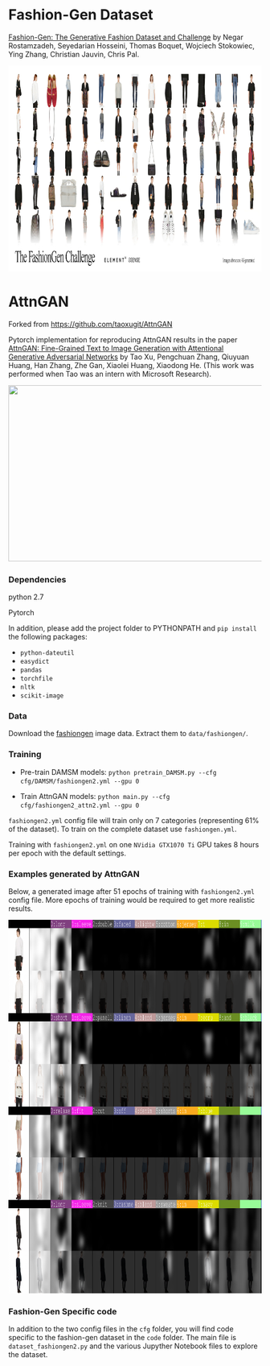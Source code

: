 # Fashion-Gen Dataset

[Fashion-Gen: The Generative Fashion Dataset and Challenge](https://arxiv.org/abs/1806.08317) by Negar Rostamzadeh, Seyedarian Hosseini, Thomas Boquet, Wojciech Stokowiec, Ying Zhang, Christian Jauvin, Chris Pal.

<img src="fashiongen-banner.jpg" width="1024px" height="410px"/>

# AttnGAN
Forked from https://github.com/taoxugit/AttnGAN  

Pytorch implementation for reproducing AttnGAN results in the paper [AttnGAN: Fine-Grained Text to Image Generation
with Attentional Generative Adversarial Networks](http://openaccess.thecvf.com/content_cvpr_2018/papers/Xu_AttnGAN_Fine-Grained_Text_CVPR_2018_paper.pdf) by Tao Xu, Pengchuan Zhang, Qiuyuan Huang, Han Zhang, Zhe Gan, Xiaolei Huang, Xiaodong He. (This work was performed when Tao was an intern with Microsoft Research). 

<img src="framework.png" width="900px" height="350px"/>


### Dependencies
python 2.7

Pytorch

In addition, please add the project folder to PYTHONPATH and `pip install` the following packages:
- `python-dateutil`
- `easydict`
- `pandas`
- `torchfile`
- `nltk`
- `scikit-image`



### Data

Download the [fashiongen](https://fashion-gen.com) image data. Extract them to `data/fashiongen/`.  



### Training
- Pre-train DAMSM models:
  `python pretrain_DAMSM.py --cfg cfg/DAMSM/fashiongen2.yml --gpu 0`
 
- Train AttnGAN models:
  `python main.py --cfg cfg/fashiongen2_attn2.yml --gpu 0`

`fashiongen2.yml` config file will train only on 7 categories (representing 61% of the dataset). To train on the complete dataset use `fashiongen.yml`.  

Training with `fashiongen2.yml` on one `NVidia GTX1070 Ti` GPU takes 8 hours per epoch with the default settings.  


### Examples generated by AttnGAN

Below, a generated image after 51 epochs of training  with `fashiongen2.yml` config file.  More epochs of training would be required to get more realistic results.  

<img src="G_average_51_1_1024.png" width="1024px" height="742px"/>


### Fashion-Gen Specific code

In addition to the two config files in the `cfg` folder, you will find code specific to the fashion-gen dataset in the `code` folder. The main file is `dataset_fashiongen2.py` and the various Jupyther Notebook files to explore the dataset.  

